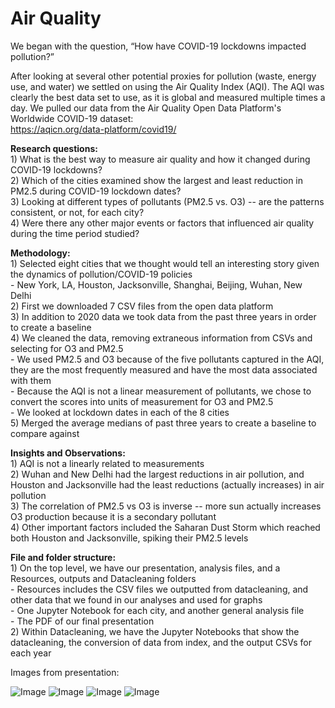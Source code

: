 # Air Quality

We began with the question, “How have COVID-19 lockdowns impacted pollution?”

After looking at several other potential proxies for pollution (waste, energy use, and water) we settled on using the Air Quality Index (AQI). The AQI was clearly the best data set to use, as it is global and measured multiple times a day. We pulled our data from the Air Quality Open Data Platform's Worldwide COVID-19 dataset:  
https://aqicn.org/data-platform/covid19/
    
**Research questions:**  
    1)  What is the best way to measure air quality and how it changed during COVID-19 lockdowns?  
    2)  Which of the cities examined show the largest and least reduction in PM2.5 during COVID-19 lockdown dates?  
    3)  Looking at different types of pollutants (PM2.5 vs. O3) -- are the patterns consistent, or not, for each city?  
    4)  Were there any other major events or factors that influenced air quality during the time period studied?  

**Methodology:**  
    1)	Selected eight cities that we thought would tell an interesting story given the dynamics of pollution/COVID-19 policies  
        - New York, LA, Houston, Jacksonville, Shanghai, Beijing, Wuhan, New Delhi  
    2)	First we downloaded 7 CSV files from the open data platform  
    3)	In addition to 2020 data we took data from the past three years in order to create a baseline  
    4)	We cleaned the data, removing extraneous information from CSVs and selecting for O3 and PM2.5  
        - We used PM2.5 and O3 because of the five pollutants captured in the AQI, they are the most frequently measured and have the most data associated with them  
        - Because the AQI is not a linear measurement of pollutants, we chose to convert the scores into units of measurement for O3 and PM2.5  
        - We looked at lockdown dates in each of the 8 cities  
    5)	Merged the average medians of past three years to create a baseline to compare against  


**Insights and Observations:**   
    1)	AQI is not a linearly related to measurements  
    2)	Wuhan and New Delhi had the largest reductions in air pollution, and Houston and Jacksonville had the least reductions (actually increases) in air pollution   
    3)	The correlation of PM2.5 vs O3 is inverse -- more sun actually increases O3 production because it is a secondary pollutant  
    4)	Other important factors included the Saharan Dust Storm which reached both Houston and Jacksonville, spiking their PM2.5 levels  

**File and folder structure:**  
    1) On the top level, we have our presentation, analysis files, and a Resources, outputs and Datacleaning folders  
        - Resources includes the CSV files we outputted from datacleaning, and other data that we found in our analyses and used for graphs    
        - One Jupyter Notebook for each city, and another general analysis file  
        - The PDF of our final presentation  
    2) Within Datacleaning, we have the Jupyter Notebooks that show the datacleaning, the conversion of data from index, and the output CSVs for each year
    
Images from presentation:    

![Image](https://github.com/markwsutton/Citibike-Analysis-Tableau/blob/main/images/1-AQI.png)
![Image](https://github.com/markwsutton/Citibike-Analysis-Tableau/blob/main/images/2a-AQI.png)
![Image](https://github.com/markwsutton/Citibike-Analysis-Tableau/blob/main/images/3-AQI.png)
![Image](https://github.com/markwsutton/Citibike-Analysis-Tableau/blob/main/images/4-AQI.png)
